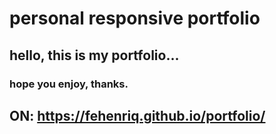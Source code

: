 # personal responsive portfolio
## hello, this is my portfolio...
### hope you enjoy, thanks.
## ON: https://fehenriq.github.io/portfolio/
